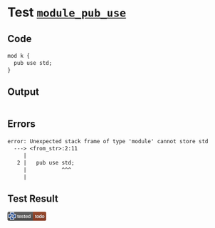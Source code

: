 # Test [`module_pub_use`](/doc/tests/statement_usage.md#L144)

## Code

```µcad
mod k {
  pub use std;
}

```

## Output

```,plain
```

## Errors

```,plain
error: Unexpected stack frame of type 'module' cannot store std
  ---> <from_str>:2:11
     |
   2 |   pub use std;
     |           ^^^
     |
```

## Test Result

![TODO](/doc/tests/.test/module_pub_use.png)
